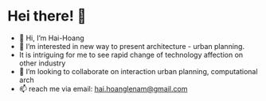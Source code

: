 # Hei there! 	🌊

- 👋 Hi, I’m Hai-Hoang
- 👀 I’m interested in new way to present architecture - urban planning. 
- It is intriguing for me to see rapid change of technology affection on other industry
- 💞️ I’m looking to collaborate on interaction urban planning, computational arch
- 📫 reach me via email: hai.hoanglenam@gmail.com

<!---
Hai-Hoang-88/Hai-Hoang-88 is a ✨ special ✨ repository because its `README.md` (this file) appears on your GitHub profile.
You can click the Preview link to take a look at your changes.
--->
